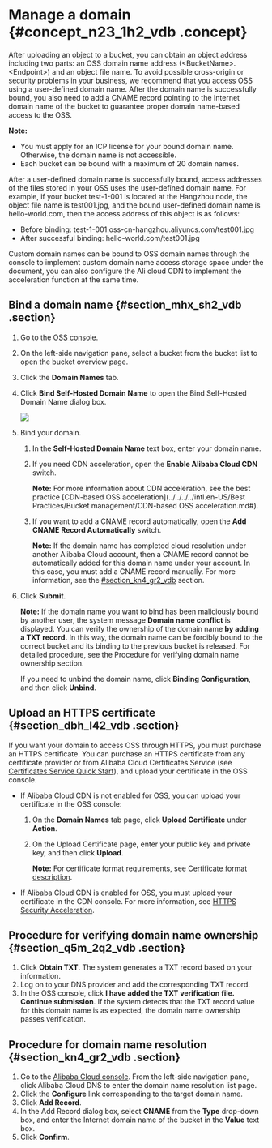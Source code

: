 # Manage a domain {#concept_n23_1h2_vdb .concept}

After uploading an object to a bucket, you can obtain an object address including two parts: an OSS domain name address \(<BucketName\>.<Endpoint\>\) and an object file name. To avoid possible cross-origin or security problems in your business, we recommend that you access OSS using a user-defined domain name. After the domain name is successfully bound, you also need to add a CNAME record pointing to the Internet domain name of the bucket to guarantee proper domain name-based access to the OSS.

**Note:** 

-   You must apply for an ICP license for your bound domain name. Otherwise, the domain name is not accessible.
-   Each bucket can be bound with a maximum of 20 domain names.

After a user-defined domain name is successfully bound, access addresses of the files stored in your OSS uses the user-defined domain name. For example, if your bucket test-1-001 is located at the Hangzhou node, the object file name is test001.jpg, and the bound user-defined domain name is hello-world.com, then the access address of this object is as follows:

-   Before binding: test-1-001.oss-cn-hangzhou.aliyuncs.com/test001.jpg
-   After successful binding: hello-world.com/test001.jpg

Custom domain names can be bound to OSS domain names through the console to implement custom domain name access storage space under the document, you can also configure the Ali cloud CDN to implement the acceleration function at the same time.

## Bind a domain name {#section_mhx_sh2_vdb .section}

1.  Go to the [OSS console](https://oss.console.aliyun.com/).
2.  On the left-side navigation pane, select a bucket from the bucket list to open the bucket overview page.
3.  Click the **Domain Names** tab.
4.  Click **Bind Self-Hosted Domain Name** to open the Bind Self-Hosted Domain Name dialog box.

    ![](http://static-aliyun-doc.oss-cn-hangzhou.aliyuncs.com/assets/img/4746/15363317481703_en-US.png)

5.  Bind your domain.
    1.  In the **Self-Hosted Domain Name** text box, enter your domain name.
    2.  If you need CDN acceleration, open the **Enable Alibaba Cloud CDN** switch.

        **Note:** For more information about CDN acceleration, see the best practice [CDN-based OSS acceleration](../../../../intl.en-US/Best Practices/Bucket management/CDN-based OSS acceleration.md#).

    3.  If you want to add a CNAME record automatically, open the **Add CNAME Record Automatically** switch.

        **Note:** If the domain name has completed cloud resolution under another Alibaba Cloud account, then a CNAME record cannot be automatically added for this domain name under your account. In this case, you must add a CNAME record manually. For more information, see the [\#section\_kn4\_gr2\_vdb](#section_kn4_gr2_vdb) section.

6.  Click **Submit**.

    **Note:** If the domain name you want to bind has been maliciously bound by another user, the system message **Domain name conflict** is displayed. You can verify the ownership of the domain name **by adding a TXT record.** In this way, the domain name can be forcibly bound to the correct bucket and its binding to the previous bucket is released. For detailed procedure, see the Procedure for verifying domain name ownership section.

    If you need to unbind the domain name, click **Binding Configuration**, and then click **Unbind**.


## Upload an HTTPS certificate {#section_dbh_l42_vdb .section}

If you want your domain to access OSS through HTTPS, you must purchase an HTTPS certificate. You can purchase an HTTPS certificate from any certificate provider or from Alibaba Cloud Certificates Service \(see [Certificates Service Quick Start](https://www.alibabacloud.com/help/zh/doc-detail/28547.htm)\), and upload your certificate in the OSS console.

-   If Alibaba Cloud CDN is not enabled for OSS, you can upload your certificate in the OSS console:
    1.  On the **Domain Names** tab page, click **Upload Certificate** under **Action**.
    2.  On the Upload Certificate page, enter your public key and private key, and then click **Upload**.

        **Note:** For certificate format requirements, see [Certificate format description](https://www.alibabacloud.com/help/zh/doc-detail/66710.htm).

-   If Alibaba Cloud CDN is enabled for OSS, you must upload your certificate in the CDN console. For more information, see [HTTPS Security Acceleration](https://www.alibabacloud.com/help/zh/doc-detail/27118.htm).

## Procedure for verifying domain name ownership {#section_q5m_2q2_vdb .section}

1.  Click **Obtain TXT**. The system generates a TXT record based on your information.
2.  Log on to your DNS provider and add the corresponding TXT record.
3.  In the OSS console, click **I have added the TXT verification file. Continue submission**. If the system detects that the TXT record value for this domain name is as expected, the domain name ownership passes verification.

## Procedure for domain name resolution {#section_kn4_gr2_vdb .section}

1.  Go to the [Alibaba Cloud console](https://netcn.console.aliyun.com/core/domain/tclist?spm=a2c4g.11186623.2.11.uhGQXh). From the left-side navigation pane, click Alibaba Cloud DNS to enter the domain name resolution list page.
2.  Click the **Configure** link corresponding to the target domain name.
3.  Click **Add Record**.
4.  In the Add Record dialog box, select **CNAME** from the **Type** drop-down box, and enter the Internet domain name of the bucket in the **Value** text box.
5.  Click **Confirm**.

